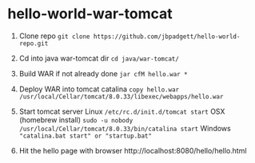 # hello-world-war-tomcat

1. Clone repo
```git clone https://github.com/jbpadgett/hello-world-repo.git```

2. Cd into java war-tomcat dir
```cd java/war-tomcat/```

3. Build WAR if not already done
```jar cfM hello.war *```

4. Deploy WAR into tomcat catalina
```copy hello.war /usr/local/Cellar/tomcat/8.0.33/libexec/webapps/hello.war```

5. Start tomcat server
Linux
```/etc/rc.d/init.d/tomcat start```
OSX (homebrew install)
```sudo -u nobody /usr/local/Cellar/tomcat/8.0.33/bin/catalina start```
Windows
```"catalina.bat start" or "startup.bat"```

6. Hit the hello page with browser
http://localhost:8080/hello/hello.html

